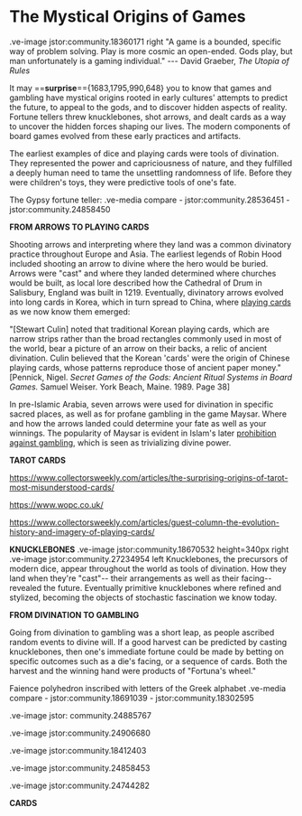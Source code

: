 # The Mystical Origins of Games


.ve-image jstor:community.18360171 right 
"A game is a bounded, specific way of problem solving. Play is more cosmic an open-ended. Gods play, but man unfortunately is a gaming individual." --- David Graeber, *The Utopia of Rules*

It may ==**surprise**=={1683,1795,990,648} you to know that games and gambling have mystical origins rooted in early cultures' attempts to predict the future, to appeal to the gods, and to discover hidden aspects of reality. Fortune tellers threw knucklebones, shot arrows, and dealt cards as a way to uncover the hidden forces shaping our lives. The modern components of board games evolved from these early practices and artifacts. 

The earliest examples of dice and playing cards were tools of divination. They represented the power and capriciousness of nature, and they fulfilled a deeply human need to tame the unsettling randomness of life. Before they were children's toys, they were predictive tools of one's fate. 


The Gypsy fortune teller: 
.ve-media compare
    - jstor:community.28536451
    - jstor:community.24858450



**FROM ARROWS TO PLAYING CARDS**

Shooting arrows and interpreting where they land was a common divinatory practice throughout Europe and Asia. The earliest legends of Robin Hood included shooting an arrow to divine where the hero would be buried. Arrows were "cast" and where they landed determined where churches would be built, as local lore described how the Cathedral of Drum in Salisbury, England was built in 1219. Eventually, divinatory arrows evolved into long cards in Korea, which in turn spread to China, where [playing cards](https://www.wopc.co.uk/china/) as we now know them emerged:

"[Stewart Culin] noted that traditional Korean playing cards, which are narrow strips rather than the broad rectangles commonly used in most of the world, bear a picture of an arrow on their backs, a relic of ancient divination. Culin believed that the Korean 'cards' were the origin of Chinese playing cards, whose patterns reproduce those of ancient paper money." 
[Pennick, Nigel. *Secret Games of the Gods: Ancient Ritual Systems in Board Games.* Samuel Weiser. York Beach, Maine. 1989. Page 38]

In pre-Islamic Arabia, seven arrows were used for divination in specific sacred places, as well as for profane gambling in the game Maysar. Where and how the arrows landed could determine your fate as well as your winnings. The popularity of Maysar is evident in Islam's later [prohibition against gambling](https://aims.education/maysir-and-games-of-chances-in-islam/), which is seen as trivializing divine power.



**TAROT CARDS**

https://www.collectorsweekly.com/articles/the-surprising-origins-of-tarot-most-misunderstood-cards/

https://www.wopc.co.uk/

https://www.collectorsweekly.com/articles/guest-column-the-evolution-history-and-imagery-of-playing-cards/



**KNUCKLEBONES**
.ve-image jstor:community.18670532 height=340px right
.ve-image jstor:community.27234954 left
Knucklebones, the precursors of modern dice, appear throughout the world as tools of divination. How they land when they're "cast"-- their arrangements as well as their facing-- revealed the future. Eventually primitive knucklebones where refined and stylized, becoming the objects of stochastic fascination we know today. 





**FROM DIVINATION TO GAMBLING**

Going from divination to gambling was a short leap, as people ascribed random events to divine will. If a good harvest can be predicted by casting knucklebones, then one's immediate fortune could be made by betting on specific outcomes such as a die's facing, or a sequence of cards. Both the harvest and the winning hand were products of "Fortuna's wheel."









Faience polyhedron inscribed with letters of the Greek alphabet
.ve-media compare
    - jstor:community.18691039
    - jstor:community.18302595








.ve-image jstor: community.24885767



.ve-image jstor:community.24906680



.ve-image jstor:community.18412403

.ve-image jstor:community.24858453

.ve-image jstor:community.24744282




**CARDS**

